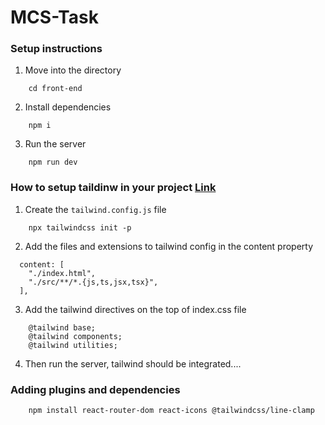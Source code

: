 # MCS-Task

### Setup instructions

1. Move into the directory

```
    cd front-end
```

2. Install dependencies

```
    npm i
```

3. Run the server
```
    npm run dev
```


### How to setup taildinw in your project [Link](https://tailwindcss.com/docs/guides/vite)

1. Create the `tailwind.config.js` file
```
    npx tailwindcss init -p
```

2. Add the files and extensions to tailwind config in the content property
```
  content: [
    "./index.html",
    "./src/**/*.{js,ts,jsx,tsx}",
  ],
```

3. Add the tailwind directives on the top of index.css file
```
    @tailwind base;
    @tailwind components;
    @tailwind utilities;
```

4. Then run the server, tailwind should be integrated....


### Adding plugins and dependencies

```
    npm install react-router-dom react-icons @tailwindcss/line-clamp
```
